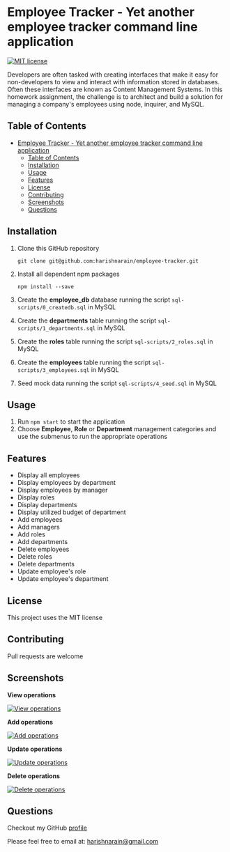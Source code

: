 # Employee Tracker - Yet another employee tracker command line application
[![MIT license](https://img.shields.io/badge/License-MIT-blue.svg)](https://opensource.org/licenses/MIT)

Developers are often tasked with creating interfaces that make it easy for non-developers to view and interact with information stored in databases. Often these interfaces are known as Content Management Systems. In this homework assignment, the challenge is to architect and build a solution for managing a company's employees using node, inquirer, and MySQL.

## Table of Contents
- [Employee Tracker - Yet another employee tracker command line application](#employee-tracker---yet-another-employee-tracker-command-line-application)
  - [Table of Contents](#table-of-contents)
  - [Installation](#installation)
  - [Usage](#usage)
  - [Features](#features)
  - [License](#license)
  - [Contributing](#contributing)
  - [Screenshots](#screenshots)
  - [Questions](#questions)

## Installation
1. Clone this GitHub repository

   ```
   git clone git@github.com:harishnarain/employee-tracker.git
   ```

2. Install all dependent npm packages

   ```
   npm install --save
   ```
3. Create the **employee_db** database running the script `sql-scripts/0_createdb.sql` in MySQL
4. Create the **departments** table running the script `sql-scripts/1_departments.sql` in MySQL
5. Create the **roles** table running the script `sql-scripts/2_roles.sql` in MySQL
6. Create the **employees** table running the script `sql-scripts/3_employees.sql` in MySQL
7. Seed mock data running the script `sql-scripts/4_seed.sql` in MySQL

## Usage
1. Run `npm start` to start the application
2. Choose **Employee**, **Role** or **Department** management categories and use the submenus to run the appropriate operations
## Features
* Display all employees
* Display employees by department
* Display employees by manager
* Display roles
* Display departments
* Display utilized budget of department
* Add employees
* Add managers
* Add roles
* Add departments
* Delete employees
* Delete roles
* Delete departments
* Update employee's role
* Update employee's department


## License
This project uses the MIT license
## Contributing
Pull requests are welcome
## Screenshots
**View operations**

[![View operations](http://img.youtube.com/vi/O694BQXE5qo/3.jpg)](https://youtu.be/O694BQXE5qo)

**Add operations**

[![Add operations](http://img.youtube.com/vi/cUJlylX5iYU/2.jpg)](https://youtu.be/cUJlylX5iYU)

**Update operations**

[![Update operations](http://img.youtube.com/vi/GgWYEKWmW-A/3.jpg)](https://youtu.be/GgWYEKWmW-A)

**Delete operations**

[![Delete operations](http://img.youtube.com/vi/gMf1Vh63vDU/3.jpg)](https://youtu.be/gMf1Vh63vDU)

## Questions
Checkout my GitHub [profile](https://github.com/harishnarain)

Please feel free to email at: <harishnarain@gmail.com>